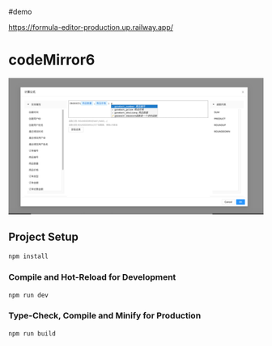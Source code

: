 #demo

https://formula-editor-production.up.railway.app/

# codeMirror6
<img src="https://github.com/dyq086/formula-editor/blob/master/snipaste.png" width="950" height="auto"/>

## Project Setup

```sh
npm install
```

### Compile and Hot-Reload for Development

```sh
npm run dev
```

### Type-Check, Compile and Minify for Production

```sh
npm run build
```
